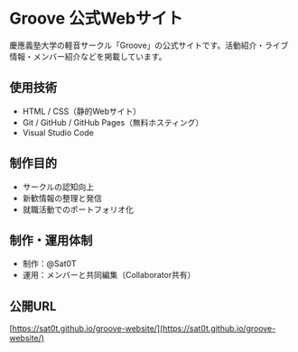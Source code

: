 # Groove 公式Webサイト

慶應義塾大学の軽音サークル「Groove」の公式サイトです。活動紹介・ライブ情報・メンバー紹介などを掲載しています。

## 使用技術
- HTML / CSS（静的Webサイト）
- Git / GitHub / GitHub Pages（無料ホスティング）
- Visual Studio Code

## 制作目的
- サークルの認知向上
- 新歓情報の整理と発信
- 就職活動でのポートフォリオ化

## 制作・運用体制
- 制作：@Sat0T
- 運用：メンバーと共同編集（Collaborator共有）

## 公開URL
[https://sat0t.github.io/groove-website/](https://sat0t.github.io/groove-website/)
